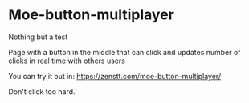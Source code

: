 # Moe-button-multiplayer
Nothing but a test

Page with a button in the middle that can click and updates number of clicks in real time with others users

You can try it out in: https://zenstt.com/moe-button-multiplayer/

Don't click too hard.
